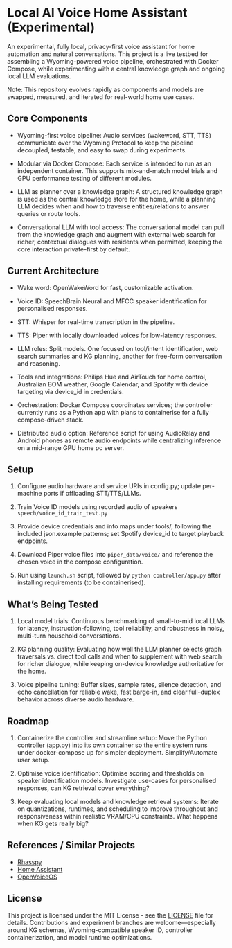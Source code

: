 # Local AI Voice Home Assistant (Experimental)

An experimental, fully local, privacy-first voice assistant for home automation and natural conversations. This project is a live testbed for assembling a Wyoming-powered voice pipeline, orchestrated with Docker Compose, while experimenting with a central knowledge graph and ongoing local LLM evaluations.

Note: This repository evolves rapidly as components and models are swapped, measured, and iterated for real-world home use cases.

## Core Components

* Wyoming-first voice pipeline: Audio services (wakeword, STT, TTS) communicate over the Wyoming Protocol to keep the pipeline decoupled, testable, and easy to swap during experiments.

* Modular via Docker Compose: Each service is intended to run as an independent container. This supports mix-and-match model trials and GPU performance testing of different modules.

* LLM as planner over a knowledge graph: A structured knowledge graph is used as the central knowledge store for the home, while a planning LLM decides when and how to traverse entities/relations to answer queries or route tools.

* Conversational LLM with tool access: The conversational model can pull from the knowledge graph and augment with external web search for richer, contextual dialogues with residents when permitted, keeping the core interaction private-first by default.

## Current Architecture

* Wake word: OpenWakeWord for fast, customizable activation.

* Voice ID: SpeechBrain Neural and MFCC speaker identification for personalised responses.

* STT: Whisper for real-time transcription in the pipeline.

* TTS: Piper with locally downloaded voices for low-latency responses.

* LLM roles: Split models. One focused on tool/intent identification, web search summaries and KG planning, another for free-form conversation and reasoning.

* Tools and integrations: Philips Hue and AirTouch for home control, Australian BOM weather, Google Calendar, and Spotify with device targeting via device_id in credentials.

* Orchestration: Docker Compose coordinates services; the controller currently runs as a Python app with plans to containerise for a fully compose-driven stack.

* Distributed audio option: Reference script for using AudioRelay and Android phones as remote audio endpoints while centralizing inference on a mid-range GPU home pc server.

## Setup

1. Configure audio hardware and service URIs in config.py; update per-machine ports if offloading STT/TTS/LLMs.

2. Train Voice ID models using recorded audio of speakers `speech/voice_id_train_test.py`

2. Provide device credentials and info maps under tools/, following the included json.example patterns; set Spotify device_id to target playback endpoints.

3. Download Piper voice files into `piper_data/voice/` and reference the chosen voice in the compose configuration.

4. Run using `launch.sh` script, followed by `python controller/app.py` after installing requirements (to be containerised).

## What’s Being Tested

1. Local model trials: Continuous benchmarking of small-to-mid local LLMs for latency, instruction-following, tool reliability, and robustness in noisy, multi-turn household conversations.

2. KG planning quality: Evaluating how well the LLM planner selects graph traversals vs. direct tool calls and when to supplement with web search for richer dialogue, while keeping on-device knowledge authoritative for the home.

3. Voice pipeline tuning: Buffer sizes, sample rates, silence detection, and echo cancellation for reliable wake, fast barge-in, and clear full-duplex behavior across diverse audio hardware.

## Roadmap

1. Containerize the controller and streamline setup: Move the Python controller (app.py) into its own container so the entire system runs under docker-compose up for simpler deployment. Simplify/Automate user setup.

2. Optimise voice identification: Optimise scoring and thresholds on speaker identification models. Investigate use-cases for personalised responses, can KG retrieval cover everything?

3. Keep evaluating local models and knowledge retrieval systems: Iterate on quantizations, runtimes, and scheduling to improve throughput and responsiveness within realistic VRAM/CPU constraints. What happens when KG gets really big?

## References / Similar Projects
* [Rhasspy](https://github.com/rhasspy)
* [Home Assistant](https://github.com/home-assistant)
* [OpenVoiceOS](https://github.com/OpenVoiceOS)

## License

This project is licensed under the MIT License - see the [LICENSE](LICENSE) file for details. Contributions and experiment branches are welcome—especially around KG schemas, Wyoming-compatible speaker ID, controller containerization, and model runtime optimizations.